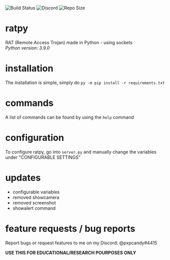 ![Build Status](https://img.shields.io/github/checks-status/pxpcandy/ratpy/main?label=checks&style=flat) ![Discord](https://img.shields.io/discord/811520413305143297) ![Repo Size](https://img.shields.io/github/repo-size/pxpcandy/ratpy)
# ratpy
RAT (Remote Access Trojan) made in Python - using sockets<br>
*Python version: 3.9.0*

# installation
The installation is simple, simply do `py -m pip install -r requirements.txt`

# commands
A list of commands can be found by using the `help` command

# configuration
To configure ratpy, go into `server.py` and manually change the variables under "CONFIGURABLE SETTINGS"

# updates
* configurable variables
* removed showcamera
* removed screenshot
* showalert command<br>

# feature requests / bug reports
Report bugs or request features to me on my Discord: @pxpcandy#4415

**USE THIS FOR EDUCATIONAL/RESEARCH POURPOSES ONLY**
